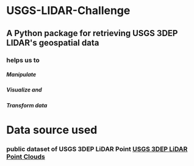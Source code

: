 # USGS-LIDAR-Challenge
## A Python package for retrieving USGS 3DEP LIDAR's geospatial data 
### helps us to
   ##### Manipulate 
   ##### Visualize and 
   ##### Transform data
# Data source used
 ### public dataset of USGS 3DEP LiDAR Point  [USGS 3DEP LiDAR Point Clouds](https://registry.opendata.aws/usgs-lidar/)
  
